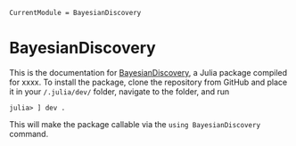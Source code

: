 ```@meta
CurrentModule = BayesianDiscovery
```

# BayesianDiscovery

This is the documentation for [BayesianDiscovery](https://github.com/jsnowynorth/BayesianDiscovery.jl), a Julia package compiled for xxxx.
To install the package, clone the repository from GitHub and place it in your `/.julia/dev/` folder, navigate to the folder, and run 
```
julia> ] dev .
```
This will make the package callable via the `using BayesianDiscovery` command.


